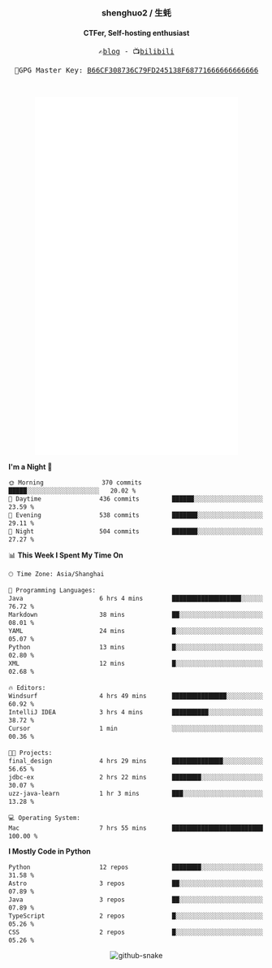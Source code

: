 <h3 align="center"> shenghuo2 / 生蚝 </h3>
<h4 align="center" >CTFer, Self-hosting enthusiast</h3>


<p align="center">
  <samp>
    ✍️<a href="https://blog.shenghuo2.top/">blog</a> -
    📺<a href="https://space.bilibili.com/85894935">bilibili</a>
  </samp>
</p>
<p align="center">
  <samp>
     🔐GPG Master Key: <a align="center" href="https://github.com/shenghuo2.gpg">B66CF308736C79FD245138F68771666666666666</a>
  </samp>
</p>
<br>
<p align="center">
  <a href="https://github.com/shenghuo2">
    <img width="400" align="top" src="https://github.com/shenghuo2/shenghuo2/blob/main/metrics.left.svg" />
  </a>
  <a href="https://github.com/shenghuo2">
    <img width="400" align="top" src="https://github.com/shenghuo2/shenghuo2/blob/main/metrics.right.svg" />
  </a>
</p>


<!--START_SECTION:waka-->
**I'm a Night 🦉** 

```text
🌞 Morning                370 commits         █████░░░░░░░░░░░░░░░░░░░░   20.02 % 
🌆 Daytime                436 commits         ██████░░░░░░░░░░░░░░░░░░░   23.59 % 
🌃 Evening                538 commits         ███████░░░░░░░░░░░░░░░░░░   29.11 % 
🌙 Night                  504 commits         ███████░░░░░░░░░░░░░░░░░░   27.27 % 
```


📊 **This Week I Spent My Time On** 

```text
🕑︎ Time Zone: Asia/Shanghai

💬 Programming Languages: 
Java                     6 hrs 4 mins        ███████████████████░░░░░░   76.72 % 
Markdown                 38 mins             ██░░░░░░░░░░░░░░░░░░░░░░░   08.01 % 
YAML                     24 mins             █░░░░░░░░░░░░░░░░░░░░░░░░   05.07 % 
Python                   13 mins             █░░░░░░░░░░░░░░░░░░░░░░░░   02.80 % 
XML                      12 mins             █░░░░░░░░░░░░░░░░░░░░░░░░   02.68 % 

🔥 Editors: 
Windsurf                 4 hrs 49 mins       ███████████████░░░░░░░░░░   60.92 % 
IntelliJ IDEA            3 hrs 4 mins        ██████████░░░░░░░░░░░░░░░   38.72 % 
Cursor                   1 min               ░░░░░░░░░░░░░░░░░░░░░░░░░   00.36 % 

🐱‍💻 Projects: 
final_design             4 hrs 29 mins       ██████████████░░░░░░░░░░░   56.65 % 
jdbc-ex                  2 hrs 22 mins       ████████░░░░░░░░░░░░░░░░░   30.07 % 
uzz-java-learn           1 hr 3 mins         ███░░░░░░░░░░░░░░░░░░░░░░   13.28 % 

💻 Operating System: 
Mac                      7 hrs 55 mins       █████████████████████████   100.00 % 
```

**I Mostly Code in Python** 

```text
Python                   12 repos            ████████░░░░░░░░░░░░░░░░░   31.58 % 
Astro                    3 repos             ██░░░░░░░░░░░░░░░░░░░░░░░   07.89 % 
Java                     3 repos             ██░░░░░░░░░░░░░░░░░░░░░░░   07.89 % 
TypeScript               2 repos             █░░░░░░░░░░░░░░░░░░░░░░░░   05.26 % 
CSS                      2 repos             █░░░░░░░░░░░░░░░░░░░░░░░░   05.26 % 
```




<!--END_SECTION:waka-->


<div align="center">
  <picture>
    <source media="(prefers-color-scheme: dark)" srcset="https://gist.githubusercontent.com/shenghuo2/bfce20b14ab0484cef03bae6e60e0b3a/raw/github-snake-dark.svg" />
    <source media="(prefers-color-scheme: light)" srcset="https://gist.githubusercontent.com/shenghuo2/bfce20b14ab0484cef03bae6e60e0b3a/raw/github-snake.svg" />
    <img alt="github-snake" src="https://gist.githubusercontent.com/shenghuo2/bfce20b14ab0484cef03bae6e60e0b3a/raw/github-snake.svg" />
  </picture>
</div>

<!--
**shenghuo2/shenghuo2** is a ✨ _special_ ✨ repository because its `README.md` (this file) appears on your GitHub profile.

Here are some ideas to get you started:

- 🔭 I’m currently working on ...
- 🌱 I’m currently learning ...
- 👯 I’m looking to collaborate on ...
- 🤔 I’m looking for help with ...
- 💬 Ask me about ...
- 📫 How to reach me: ...
- 😄 Pronouns: ...
- ⚡ Fun fact: ...
-->
